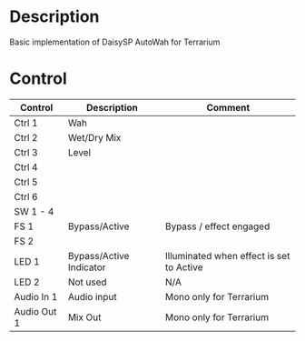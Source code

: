 # Description
Basic implementation of DaisySP AutoWah for Terrarium

# Control

| Control | Description | Comment |
| --- | --- | --- |
| Ctrl 1 | Wah |  |
| Ctrl 2 | Wet/Dry Mix |   |
| Ctrl 3 | Level | |
| Ctrl 4 |  |  |
| Ctrl 5 |  |  |
| Ctrl 6 |  |  |
| SW 1 - 4 |  | |
| FS 1 | Bypass/Active | Bypass / effect engaged |
| FS 2 |  |  |
| LED 1 | Bypass/Active Indicator |Illuminated when effect is set to Active |
| LED 2 | Not used | N/A |
| Audio In 1 | Audio input | Mono only for Terrarium |
| Audio Out 1 | Mix Out | Mono only for Terrarium |
